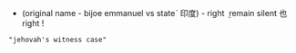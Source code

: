 - (original name - bijoe emmanuel vs stateˋ 印度) - right ݈ remain silent 也 right !

```query 2021-09-27 15:52
"jehovah's witness case"
```